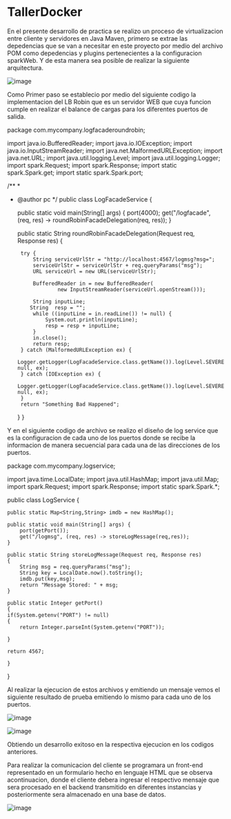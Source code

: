 # TallerDocker

En el presente desarrollo de practica se realizo un proceso de virtualizacion entre cliente y servidores en Java Maven, primero se extrae las depedencias que 
se van a necesitar en este proyecto por medio del archivo POM como depedencias y plugins pertenecientes a la configuracion sparkWeb. Y de esta manera sea posible
de realizar la siguiente arquitectura.

![image](https://user-images.githubusercontent.com/71477601/139508677-d27db406-8e9f-4456-a20b-8ab61aaa3def.png)

Como Primer paso se establecio por medio del siguiente codigo la implementacion del LB Robin  que es un servidor WEB que cuya funcion cumple en realizar el balance de 
cargas para los diferentes puertos de salida. 


package com.mycompany.logfacaderoundrobin;

import java.io.BufferedReader;
import java.io.IOException;
import java.io.InputStreamReader;
import java.net.MalformedURLException;
import java.net.URL;
import java.util.logging.Level;
import java.util.logging.Logger;
import spark.Request;
import spark.Response;
import static spark.Spark.get;
import static spark.Spark.port;

/**
 *
 * @author pc
 */
public class LogFacadeService {

    public static void main(String[] args) {
        port(4000);
        get("/logfacade", (req, res) -> roundRobinFacadeDelegation(req, res));
    }

    public static String roundRobinFacadeDelegation(Request req, Response res) {
        
        try {
            String serviceUrlStr = "http://localhost:4567/logmsg?msg=";
            serviceUrlStr = serviceUrlStr + req.queryParams("msg");
            URL serviceUrl = new URL(serviceUrlStr);

            BufferedReader in = new BufferedReader(
                    new InputStreamReader(serviceUrl.openStream()));

            String inputLine;
           String  resp = "";
            while ((inputLine = in.readLine()) != null) {
                System.out.println(inputLine);
                resp = resp + inputLine;
            }
            in.close();
            return resp;
        } catch (MalformedURLException ex) {
            Logger.getLogger(LogFacadeService.class.getName()).log(Level.SEVERE, null, ex);
        } catch (IOException ex) {
            Logger.getLogger(LogFacadeService.class.getName()).log(Level.SEVERE, null, ex);
        }
        return "Something Bad Happened";
    }
}


Y en el siguiente codigo de archivo se realizo el diseño de log service que es la configuracion de cada uno de los puertos donde se recibe la informacion de manera secuencial 
para cada una de las direcciones de los puertos. 


package com.mycompany.logservice;

import java.time.LocalDate;
import java.util.HashMap;
import java.util.Map;
import spark.Request;
import spark.Response;
import static spark.Spark.*;




public class LogService {
    
    public static Map<String,String> imdb = new HashMap();
    
    public static void main(String[] args) {
        port(getPort());
        get("/logmsg", (req, res) -> storeLogMessage(req,res));
    }
    
    public static String storeLogMessage(Request req, Response res)
    {
        String msg = req.queryParams("msg");
        String key = LocalDate.now().toString();
        imdb.put(key,msg);
        return "Message Stored: " + msg;
    }
    
    public static Integer getPort()
    {
    if(System.getenv("PORT") != null)
    {
        return Integer.parseInt(System.getenv("PORT"));
    
    }
    
    return 4567;
    
    }
   
}


Al realizar la ejecucion de estos archivos y emitiendo un mensaje vemos el siguiente resultado de prueba emitiendo lo mismo para cada uno de los puertos.



![image](https://user-images.githubusercontent.com/71477601/139509376-94ece4b0-7c60-4c93-9414-96333119b5e1.png)

![image](https://user-images.githubusercontent.com/71477601/139509641-a970f92b-d4ca-47e7-b25f-d556714cceab.png)



Obtiendo un desarrollo exitoso en la respectiva ejecucion en los codigos anteriores.



Para realizar la comunicacion del cliente se programara un front-end representado en un formulario hecho en lenguaje HTML que se observa acontinuacion, donde 
el cliente debera ingresar el respectivo mensaje que sera procesado en el backend transmitido en diferentes instancias y posteriormente sera almacenado en una base de datos.


![image](https://user-images.githubusercontent.com/71477601/139520242-ae3649a9-b339-4fc2-8896-c093a0787407.png)













